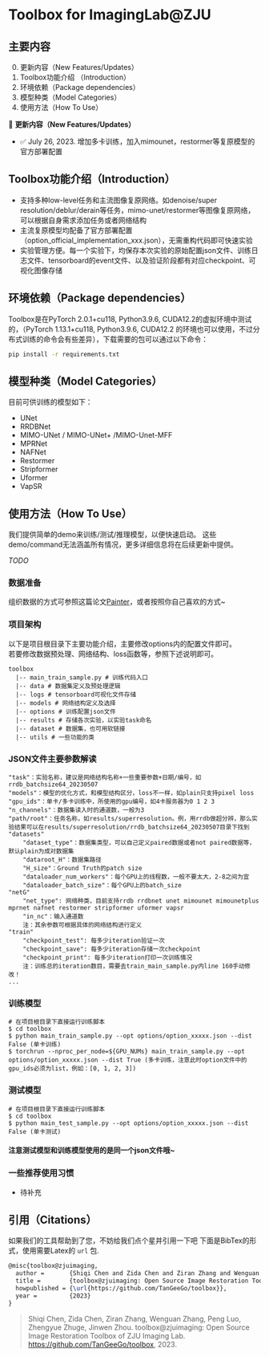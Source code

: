 # Toolbox for ImagingLab@ZJU 

## 主要内容
0. 更新内容（New Features/Updates）
1. Toolbox功能介绍 （Introduction）
2. 环境依赖（Package dependencies）
3. 模型种类（Model Categories）
4. 使用方法（How To Use）

🚩 **更新内容（New Features/Updates）**

- ✅ July 26, 2023. 增加多卡训练，加入mimounet，restormer等复原模型的官方部署配置

## Toolbox功能介绍（Introduction）
- 支持多种low-level任务和主流图像复原网络。如denoise/super resolution/deblur/derain等任务，mimo-unet/restormer等图像复原网络，可以根据自身需求添加任务或者网络结构
- 主流复原模型均配备了官方部署配置（option_official_implementation_xxx.json），无需重构代码即可快速实验
- 实验管理方便。每一个实验下，均保存本次实验的原始配置json文件、训练日志文件、tensorboard的event文件、以及验证阶段都有对应checkpoint、可视化图像存储

## 环境依赖（Package dependencies）
Toolbox是在PyTorch 2.0.1+cu118, Python3.9.6, CUDA12.2的虚拟环境中测试的，（PyTorch 1.13.1+cu118, Python3.9.6, CUDA12.2 的环境也可以使用，不过分布式训练的命令会有些差异），下载需要的包可以通过以下命令：

<!-- The project is built with PyTorch 2.0.1+cu118, Python3.9.6, CUDA12.2 (PyTorch 1.13.1+cu118, Python3.9.6, CUDA12.2 also valid, besides the slight differences in DDP). For package dependencies, you can install them by: -->
```bash
pip install -r requirements.txt
```

## 模型种类（Model Categories）
目前可供训练的模型如下：
- UNet
- RRDBNet
- MIMO-UNet / MIMO-UNet+ /MIMO-Unet-MFF
- MPRNet
- NAFNet
- Restormer
- Stripformer
- Uformer
- VapSR

## 使用方法（How To Use）
我们提供简单的demo来训练/测试/推理模型，以便快速启动。 这些demo/command无法涵盖所有情况，更多详细信息将在后续更新中提供。

*TODO*

### 数据准备
组织数据的方式可参照这篇论文[Painter](https://github.com/baaivision/Painter)，或者按照你自己喜欢的方式~

### 项目架构
以下是项目根目录下主要功能介绍，主要修改options内的配置文件即可。\
若要修改数据预处理、网络结构、loss函数等，参照下述说明即可。

    toolbox 
      |-- main_train_sample.py # 训练代码入口
      |-- data # 数据集定义及预处理逻辑
      |-- logs # tensorboard可视化文件存储
      |-- models # 网络结构定义及选择
      |-- options # 训练配置json文件
      |-- results # 存储各次实验，以实验task命名
      |-- dataset # 数据集，也可用软链接
      |-- utils # 一些功能的类

### JSON文件主要参数解读
    "task"：实验名称，建议是网络结构名称+一些重要参数+日期/编号，如rrdb_batchsize64_20230507
    "models"：模型的优化方式，和模型结构区分，loss不一样，如plain只支持pixel loss
    "gpu_ids"：单卡/多卡训练中，所使用的gpu编号，如4卡服务器为0 1 2 3
    "n_channels"：数据集读入时的通道数，一般为3
    "path/root"：任务名称，如results/superresolution。例，用rrdb做超分辨，那么实验结果可以在results/superresolution/rrdb_batchsize64_20230507目录下找到 
    "datasets"
        "dataset_type"：数据集类型，可以自己定义paired数据或者not paired数据等，默认plain为成对数据集
        "dataroot_H"：数据集路径
        "H_size"：Ground Truth的patch size
        "dataloader_num_workers"：每个GPU上的线程数，一般不要太大，2-8之间为宜
        "dataloader_batch_size"：每个GPU上的batch_size
    "netG"
        "net_type": 网络种类，目前支持rrdb rrdbnet unet mimounet mimounetplus mprnet nafnet restormer stripformer uformer vapsr
        "in_nc"：输入通道数
        注：其余参数可根据具体的网络结构进行定义
    "train"
        "checkpoint_test": 每多少iteration验证一次
        "checkpoint_save": 每多少iteration存储一次checkpoint
        "checkpoint_print": 每多少iteration打印一次训练情况
        注：训练总的iteration数目，需要去train_main_sample.py内line 160手动修改！
    ...

### 训练模型
    # 在项目根目录下直接运行训练脚本
    $ cd toolbox
    $ python main_train_sample.py --opt options/option_xxxxx.json --dist False (单卡训练)
    $ torchrun --nproc_per_node=${GPU_NUMs} main_train_sample.py --opt options/option_xxxxx.json --dist True (多卡训练，注意此时option文件中的gpu_ids必须为list，例如：[0, 1, 2, 3])

### 测试模型
    # 在项目根目录下直接运行训练脚本
    $ cd toolbox
    $ python main_test_sample.py --opt options/option_xxxxx.json --dist False (单卡测试)

#### 注意测试模型和训练模型使用的是同一个json文件哦~

### 一些推荐使用习惯
- 待补充

## 引用（Citations）
如果我们的工具帮助到了您，不妨给我们点个星并引用一下吧
下面是BibTex的形式，使用需要Latex的 `url` 包.

``` latex
@misc{toolbox@zjuimaging,
  author =       {Shiqi Chen and Zida Chen and Ziran Zhang and Wenguan Zhang and Peng Luo and Zhengyue Zhuge and Jinwen Zhou},
  title =        {toolbox@zjuimaging: Open Source Image Restoration Toolbox of ZJU Imaging Lab},
  howpublished = {\url{https://github.com/TanGeeGo/toolbox}},
  year =         {2023}
}
```

> Shiqi Chen, Zida Chen, Ziran Zhang, Wenguan Zhang, Peng Luo, Zhengyue Zhuge, Jinwen Zhou. toolbox@zjuimaging: Open Source Image Restoration Toolbox of ZJU Imaging Lab. <https://github.com/TanGeeGo/toolbox>, 2023.